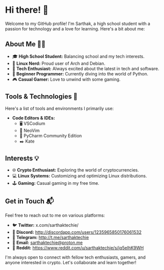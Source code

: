 # Hi there! 👋

Welcome to my GitHub profile! I'm Sarthak, a high school student with a passion for technology and a love for learning. Here's a bit about me:

## About Me 🧑‍💻

- 🎓 **High School Student:** Balancing school and my tech interests.
- 🐧 **Linux Nerd:** Proud user of Arch and Debian. 
- 🚀 **Tech Enthusiast:** Always excited about the latest in tech and software.
- 🐍 **Beginner Programmer:** Currently diving into the world of Python.
- 🎮 **Casual Gamer:** Love to unwind with some gaming.

## Tools & Technologies 🔧

Here's a list of tools and environments I primarily use:

- **Code Editors & IDEs:**
  - 🖥️ VSCodium
  - 📝 NeoVim
  - 🐍 PyCharm Community Edition
  - ✒️ Kate

## Interests 💡

- 🌐 **Crypto Enthusiast:** Exploring the world of cryptocurrencies.
- 💻 **Linux Systems:** Customizing and optimizing Linux distributions.
- 🕹️ **Gaming:** Casual gaming in my free time.

## Get in Touch 📬

Feel free to reach out to me on various platforms:

- 🐦 **Twitter:** x.com/sarthaktechie/
- 💬 **Discord:** http://discordapp.com/users/1235965850176061532
- 📲 **Telegram:** http://t.me/sarthaktechie
- 📧 **Email:** sarthaktechie@proton.me
- 🤖 **Reddit:** https://www.reddit.com/u/sarthaktechie/s/jq5elhK9WH

I'm always open to connect with fellow tech enthusiasts, gamers, and anyone interested in crypto. Let's collaborate and learn together!
